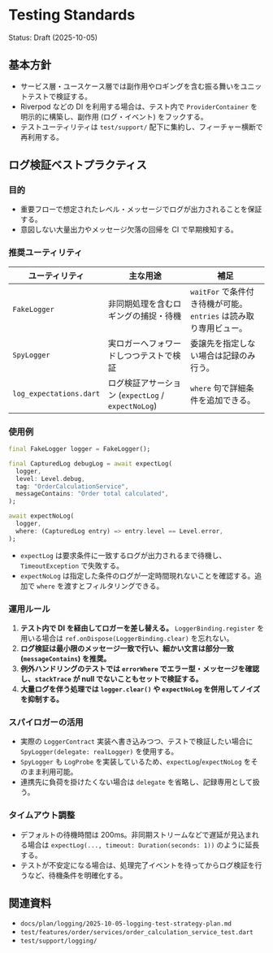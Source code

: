 # Testing Standards

Status: Draft (2025-10-05)

## 基本方針

- サービス層・ユースケース層では副作用やロギングを含む振る舞いをユニットテストで検証する。
- Riverpod などの DI を利用する場合は、テスト内で `ProviderContainer` を明示的に構築し、副作用 (ログ・イベント) をフックする。
- テストユーティリティは `test/support/` 配下に集約し、フィーチャー横断で再利用する。

## ログ検証ベストプラクティス

### 目的

- 重要フローで想定されたレベル・メッセージでログが出力されることを保証する。
- 意図しない大量出力やメッセージ欠落の回帰を CI で早期検知する。

### 推奨ユーティリティ

| ユーティリティ | 主な用途 | 補足 |
| --- | --- | --- |
| `FakeLogger` | 非同期処理を含むロギングの捕捉・待機 | `waitFor` で条件付き待機が可能。`entries` は読み取り専用ビュー。 |
| `SpyLogger` | 実ロガーへフォワードしつつテストで検証 | 委譲先を指定しない場合は記録のみ行う。 |
| `log_expectations.dart` | ログ検証アサーション (`expectLog` / `expectNoLog`) | `where` 句で詳細条件を追加できる。 |

### 使用例

```dart
final FakeLogger logger = FakeLogger();

final CapturedLog debugLog = await expectLog(
  logger,
  level: Level.debug,
  tag: "OrderCalculationService",
  messageContains: "Order total calculated",
);

await expectNoLog(
  logger,
  where: (CapturedLog entry) => entry.level == Level.error,
);
```

- `expectLog` は要求条件に一致するログが出力されるまで待機し、`TimeoutException` で失敗する。
- `expectNoLog` は指定した条件のログが一定時間現れないことを確認する。追加で `where` を渡すとフィルタリングできる。

### 運用ルール

1. **テスト内で DI を経由してロガーを差し替える。** `LoggerBinding.register` を用いる場合は `ref.onDispose(LoggerBinding.clear)` を忘れない。
2. **ログ検証は最小限のメッセージ一致で行い、細かい文言は部分一致 (`messageContains`) を推奨。**
3. **例外ハンドリングのテストでは `errorWhere` でエラー型・メッセージを確認し、`stackTrace` が null でないこともセットで検証する。**
4. **大量ログを伴う処理では `logger.clear()` や `expectNoLog` を併用してノイズを抑制する。**

### スパイロガーの活用

- 実際の `LoggerContract` 実装へ書き込みつつ、テストで検証したい場合に `SpyLogger(delegate: realLogger)` を使用する。
- `SpyLogger` も `LogProbe` を実装しているため、`expectLog`/`expectNoLog` をそのまま利用可能。
- 連携先に負荷を掛けたくない場合は `delegate` を省略し、記録専用として扱う。

### タイムアウト調整

- デフォルトの待機時間は 200ms。非同期ストリームなどで遅延が見込まれる場合は `expectLog(..., timeout: Duration(seconds: 1))` のように延長する。
- テストが不安定になる場合は、処理完了イベントを待ってからログ検証を行うなど、待機条件を明確化する。

## 関連資料

- `docs/plan/logging/2025-10-05-logging-test-strategy-plan.md`
- `test/features/order/services/order_calculation_service_test.dart`
- `test/support/logging/`
